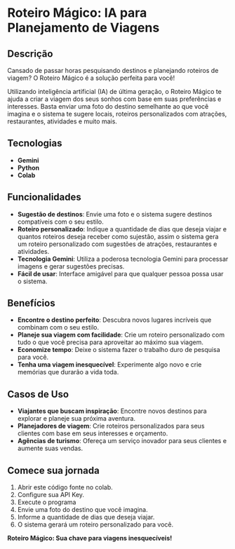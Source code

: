 # Roteiro Mágico: IA para Planejamento de Viagens

## Descrição

Cansado de passar horas pesquisando destinos e planejando roteiros de viagem? O Roteiro Mágico é a solução perfeita para você!

Utilizando inteligência artificial (IA) de última geração, o Roteiro Mágico te ajuda a criar a viagem dos seus sonhos com base em suas preferências e interesses. Basta enviar uma foto do destino semelhante ao que você imagina e o sistema te sugere locais, roteiros personalizados com atrações, restaurantes, atividades e muito mais.

## Tecnologias

- **Gemini**
- **Python**
- **Colab**

## Funcionalidades

- **Sugestão de destinos**: Envie uma foto e o sistema sugere destinos compatíveis com o seu estilo.
- **Roteiro personalizado**: Indique a quantidade de dias que deseja viajar e quantos roteiros deseja receber como sujestão, assim o sistema gera um roteiro personalizado com sugestões de atrações, restaurantes e atividades.
- **Tecnologia Gemini**: Utiliza a poderosa tecnologia Gemini para processar imagens e gerar sugestões precisas.
- **Fácil de usar**: Interface amigável para que qualquer pessoa possa usar o sistema.

## Benefícios

- **Encontre o destino perfeito**: Descubra novos lugares incríveis que combinam com o seu estilo.
- **Planeje sua viagem com facilidade**: Crie um roteiro personalizado com tudo o que você precisa para aproveitar ao máximo sua viagem.
- **Economize tempo**: Deixe o sistema fazer o trabalho duro de pesquisa para você.
- **Tenha uma viagem inesquecível**: Experimente algo novo e crie memórias que durarão a vida toda.

## Casos de Uso

- **Viajantes que buscam inspiração**: Encontre novos destinos para explorar e planeje sua próxima aventura.
- **Planejadores de viagem**: Crie roteiros personalizados para seus clientes com base em seus interesses e orçamento.
- **Agências de turismo**: Ofereça um serviço inovador para seus clientes e aumente suas vendas.

## Comece sua jornada

1. Abrir este código fonte no colab.
2. Configure sua API Key.
3. Execute o programa
4. Envie uma foto do destino que você imagina.
5. Informe a quantidade de dias que deseja viajar.
6. O sistema gerará um roteiro personalizado para você.

**Roteiro Mágico: Sua chave para viagens inesquecíveis!**
